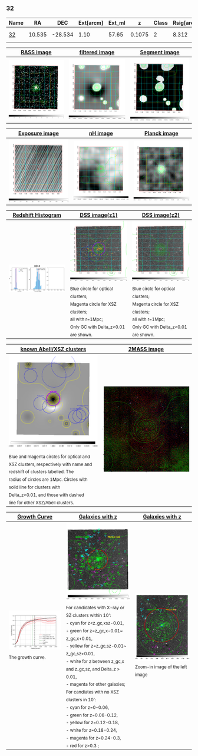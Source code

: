 <div STYLE="page-break-after: always;"></div>

### 32

|Name          |RA          |DEC      | Ext[arcm] | Ext_ml | z    | Class| Rsig[arcmin] | CRsig[c/s] | CR500[c/s] | R500[Mpc] |L500[erg/s]|F500[erg/s/cm^2]| M500[Msun]|Tx[keV]|beta|GC(XSZ,Delta_z<0.01)| GC(OPT,Delta_z<0.01)|GC|alias|
|--------------|------------|------------|---|---|-----------|--------|------|------|----|----|----|----|----|----|----|----|----|----|---|
|[32](script/32.md)     | 10.535       | -28.534       | 1.10    | 57.65   | 0.1075 | 2   | 8.312 |0.502 |0.514 |1.116 |3.027e+44 |1.023e-11 |4.382e+14 |5.512 |1.078 |Tar, |A, |Tar, A, |k044|

|[RASS image](../image/32/32_img.pdf)|[filtered image](../image/32/32_fil.pdf)|[Segment image](../image/32/32_seg.pdf)|
|-------------------|--------------------|-------------------|
| <img src="../image/32/32_img.png" width="300">  | <img src="../image/32/32_fil.png" width="300">   | <img src="../image/32/32_seg.png" width="300">  |

|[Exposure image](../image/32/32_mex.pdf)| [nH image](../image/32/32_nh.pdf)| [Planck image](../image/32/32_p.pdf)|
|-------------------|--------------------|-------------------|
|<img src="../image/32/32_mex.png" width="300">   | <img src="../image/32/32_nh.png" width="300">    | <img src="../image/32/32_p.png" width="300"> |

|[Redshift Histogram](../image/32/32_zg.pdf) | [DSS image(z1)](../image/32/32_dss_z1.pdf)      |  [DSS image(z2)](../image/32/32_dss_z2.pdf)    |
|-------------------|--------------------|-------------------|
|<img src="../image/32/32_zg.png" width="300"> |<img src="../image/32/32_dss_z1.png" width="300"> <sub><br>Blue circle for optical clusters; <br>Magenta circle for XSZ clusters; <br>all with r=1Mpc; <br>Only GC with Delta_z<0.01 are shown. </sub>| <img src="../image/32/32_dss_z2.png" width="300"><sub><br>Blue circle for optical clusters; <br>Magenta circle for XSZ clusters; <br>all with r=1Mpc; <br>Only GC with Delta_z<0.01 are shown. </sub> |

|[known Abell/XSZ clusters](../image/32/32_m.pdf) | [2MASS image](../image/32/32_2mass.pdf)      |
|-------------------|-------------------|
|<img src=../image/32/32_m.png width="300"> <sub><br>Blue and magenta circles for optical and <br>XSZ clusters, respectively with name and <br>redshift of clusters labelled. The <br>radius of circles are 1Mpc. Circles with <br>solid line for clusters with <br>Delta_z<0.01, and those with dashed <br>line for other XSZ/Abell clusters.        </sub>|<img src="../image/32/32_2mass.png" width="300">  |

|[Growth Curve](../image/32/32_gca_all.png) |[Galaxies with z](../image/32/32_opt_ned.pdf) |[Galaxies with z](../image/32/32_opt_ned_zoom.pdf) |
|-------------------|-------------------|-------------------|
| <img src="../image/32/32_gca_all.png" width="300"> <sub><br>The growth curve.</sub>| <img src=../image/32/32_opt_ned.png width="300"> <br><sub> For candidates with X-ray or SZ clusters within 10': <br> - cyan for z<z_gc,xsz-0.01, <br> - green for z=z_gc,x-0.01~ z_gc,x+0.01, <br> - yellow for z=z_gc,sz-0.01~ z_gc,sz+0.01, <br> - white for z between z_gc,x and z_gc,sz, and Delta_z > 0.01, <br> - magenta for other galaxies; <br>For candiates with no XSZ clusters in 10': <br> - cyan for z=0-0.06, <br> - green for z=0.06-0.12, <br> - yellow for z=0.12-0.18, <br> - white for z=0.18-0.24, <br> - magenta for z=0.24-0.3, <br> - red for z>0.3 ;  </sub>|<img src=../image/32/32_opt_ned_zoom.png width="300">  <br><sub> Zoom-in image of the left image</sub>|




